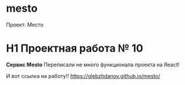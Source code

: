 # mesto
Проект: Место
# H1 Проектная работа № 10
__Сервис Mesto__
Переписали не много функционала проекта на React!

И вот ссылка на работу!!
https://glebzhdanov.github.io/mesto/
